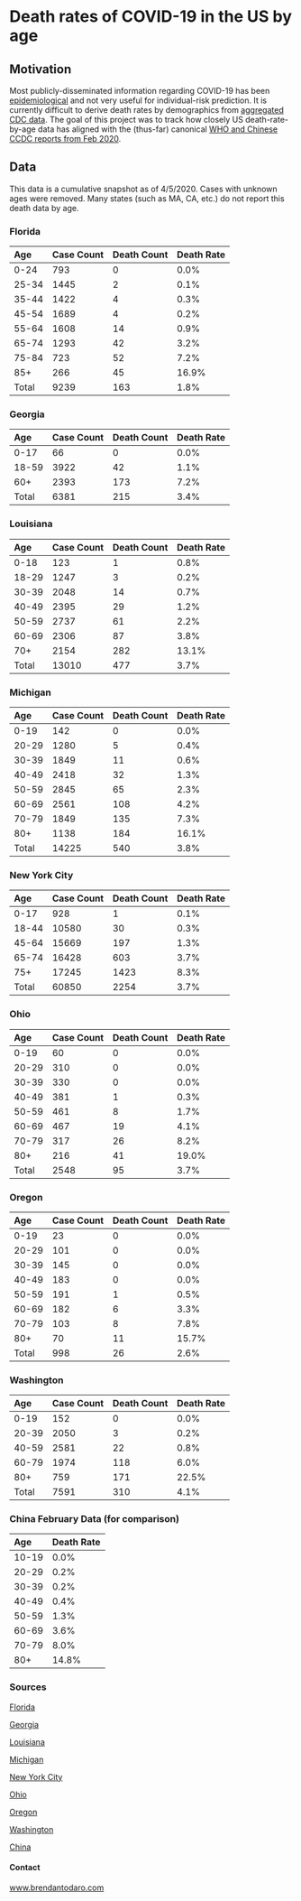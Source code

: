 # Death rates of COVID-19 in the US by age
 
## Motivation
Most publicly-disseminated information regarding COVID-19 has been [epidemiological](https://gisanddata.maps.arcgis.com/apps/opsdashboard/index.html#/bda7594740fd40299423467b48e9ecf6) and not very useful for individual-risk prediction. It is currently difficult to derive death rates by demographics from [aggregated CDC data](https://www.cdc.gov/nchs/nvss/vsrr/COVID19/index.htm).  The goal of this project was to track how closely US death-rate-by-age data has aligned with the (thus-far) canonical [WHO and Chinese CCDC reports from Feb 2020](https://www.worldometers.info/coronavirus/coronavirus-age-sex-demographics/).

## Data
This data is a cumulative snapshot as of 4/5/2020. 
Cases with unknown ages were removed. 
Many states (such as MA, CA, etc.) do not report this death data by age.

### Florida
|  Age | Case Count | Death Count | Death Rate |
| :--- | --- | --- | --- |
|  0-24 | 793 | 0 | 0.0% |
|  25-34 | 1445 | 2 | 0.1% |
|  35-44 | 1422 | 4 | 0.3% |
|  45-54 | 1689 | 4 | 0.2% |
|  55-64 | 1608 | 14 | 0.9% |
|  65-74 | 1293 | 42 | 3.2% |
|  75-84 | 723 | 52 | 7.2% |
|  85+ | 266 | 45 | 16.9% |
|  Total | 9239 | 163 | 1.8% |

### Georgia
|  Age | Case Count | Death Count | Death Rate |
| :--- | --- | --- | --- |
|  0-17 | 66 | 0 | 0.0% |
|  18-59 | 3922 | 42 | 1.1% |
|  60+ | 2393 | 173 | 7.2% |
|  Total | 6381 | 215 | 3.4% |

### Louisiana
|  Age | Case Count | Death Count | Death Rate |
| :--- | --- | --- | --- |
|  0-18 | 123 | 1 | 0.8% |
|  18-29 | 1247 | 3 | 0.2% |
|  30-39 | 2048 | 14 | 0.7% |
|  40-49 | 2395 | 29 | 1.2% |
|  50-59 | 2737 | 61 | 2.2% |
|  60-69 | 2306 | 87 | 3.8% |
|  70+ | 2154 | 282 | 13.1% |
|  Total | 13010 | 477 | 3.7% |

### Michigan
|  Age | Case Count | Death Count | Death Rate |
| :--- | --- | --- | --- |
|  0-19 | 142 | 0 | 0.0% |
|  20-29 | 1280 | 5 | 0.4% |
|  30-39 | 1849 | 11 | 0.6% |
|  40-49 | 2418 | 32 | 1.3% |
|  50-59 | 2845 | 65 | 2.3% |
|  60-69 | 2561 | 108 | 4.2% |
|  70-79 | 1849 | 135 | 7.3% |
|  80+ | 1138 | 184 | 16.1% |
|  Total | 14225 | 540 | 3.8% |

### New York City
|  Age | Case Count | Death Count | Death Rate |
| :--- | --- | --- | --- |
|  0-17 | 928 | 1 | 0.1% |
|  18-44 | 10580 | 30 | 0.3% |
|  45-64 | 15669 | 197 | 1.3% |
|  65-74 | 16428 | 603 | 3.7% |
|  75+ | 17245 | 1423 | 8.3% |
|  Total | 60850 | 2254 | 3.7% |

### Ohio
|  Age | Case Count | Death Count | Death Rate |
| :--- | --- | --- | --- |
|  0-19 | 60 | 0 | 0.0% |
|  20-29 | 310 | 0 | 0.0% |
|  30-39 | 330 | 0 | 0.0% |
|  40-49 | 381 | 1 | 0.3% |
|  50-59 | 461 | 8 | 1.7% |
|  60-69 | 467 | 19 | 4.1% |
|  70-79 | 317 | 26 | 8.2% |
|  80+ | 216 | 41 | 19.0% |
|  Total | 2548 | 95 | 3.7% |

### Oregon
|  Age | Case Count | Death Count | Death Rate |
| :--- | --- | --- | --- |
|  0-19 | 23 | 0 | 0.0% |
|  20-29 | 101 | 0 | 0.0% |
|  30-39 | 145 | 0 | 0.0% |
|  40-49 | 183 | 0 | 0.0% |
|  50-59 | 191 | 1 | 0.5% |
|  60-69 | 182 | 6 | 3.3% |
|  70-79 | 103 | 8 | 7.8% |
|  80+ | 70 | 11 | 15.7% |
|  Total | 998 | 26 | 2.6% |

### Washington
|  Age | Case Count | Death Count | Death Rate |
| :--- | --- | --- | --- |
|  0-19 | 152 | 0 | 0.0% |
|  20-39 | 2050 | 3 | 0.2% |
|  40-59 | 2581 | 22 | 0.8% |
|  60-79 | 1974 | 118 | 6.0% |
|  80+ | 759 | 171 | 22.5% |
|  Total | 7591 | 310 | 4.1% |

### China February Data (for comparison)
|  Age | Death Rate |
| :--- | --- |
|  10-19 | 0.0% |
|  20-29 | 0.2% |
|  30-39 | 0.2% |
|  40-49 | 0.4% |
|  50-59 | 1.3% |
|  60-69 | 3.6% |
|  70-79 | 8.0% |
|  80+ | 14.8% |

### Sources
[Florida](https://floridadisaster.org/globalassets/covid19/dailies/covid-19-data---daily-report-2020-04-03-0955.pdf)

[Georgia](https://dph.georgia.gov/covid-19-daily-status-report)

[Louisiana](http://ldh.la.gov/coronavirus/)

[Michigan](https://www.michigan.gov/coronavirus/0,9753,7-406-98163_98173---,00.html)

[New York City](https://github.com/nychealth/coronavirus-data/blob/master/by-age.csv)

[Ohio](https://coronavirus.ohio.gov/wps/portal/gov/covid-19/home/dashboard)

[Oregon](https://govstatus.egov.com/OR-OHA-COVID-19)

[Washington](https://www.doh.wa.gov/Emergencies/Coronavirus)

[China](https://www.worldometers.info/coronavirus/coronavirus-age-sex-demographics/)

#### Contact
www.brendantodaro.com
